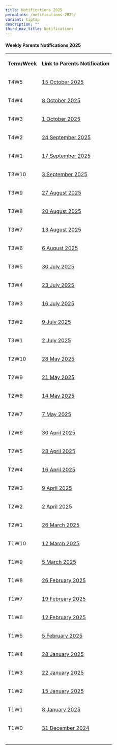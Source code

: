 ```yaml
---
title: Notifications 2025
permalink: /notifications-2025/
variant: tiptap
description: ""
third_nav_title: Notifications
---
```

<h4><strong>Weekly Parents Notifications 2025</strong></h4>
<table style="minWidth: 50px">
<colgroup>
<col>
<col>
</colgroup>
<tbody>
<tr>
<th rowspan="1" colspan="1">
<p>Term/Week</p>
</th>
<th rowspan="1" colspan="1">
<p><strong>Link to Parents Notification</strong>
</p>
</th>
</tr>
<tr>
<td rowspan="1" colspan="1">
<p>T4W5</p>
</td>
<td rowspan="1" colspan="1">
<p><a href="/files/Notifications/2025/2025_T4W5_Parents_Notification__2025_10_15_.pdf" rel="noopener nofollow" target="_blank">15 October 2025</a>
</p>
</td>
</tr>
<tr>
<td rowspan="1" colspan="1">
<p>T4W4</p>
</td>
<td rowspan="1" colspan="1">
<p><a href="/files/Notifications/2025/T4W4_Parents_Notification__2025_10_08_.pdf" rel="noopener nofollow" target="_blank">8 October 2025</a>
</p>
</td>
</tr>
<tr>
<td rowspan="1" colspan="1">
<p>T4W3</p>
</td>
<td rowspan="1" colspan="1">
<p><a href="/files/Notifications/2025/2025_T4W3_Parents_Notification__2025_10_01_.pdf" rel="noopener nofollow" target="_blank">1 October 2025</a>
</p>
</td>
</tr>
<tr>
<td rowspan="1" colspan="1">
<p>T4W2</p>
</td>
<td rowspan="1" colspan="1">
<p><a href="/files/Notifications/2025/2025_T4W2_Parents_Notification__2025_09_24_.pdf" rel="noopener nofollow" target="_blank">24 September 2025</a>
</p>
</td>
</tr>
<tr>
<td rowspan="1" colspan="1">
<p>T4W1</p>
</td>
<td rowspan="1" colspan="1">
<p><a href="/files/Notifications/2025/2025_T4W1_Parents_Notification__2025_09_17_.pdf" rel="noopener nofollow" target="_blank">17 September 2025</a>
</p>
</td>
</tr>
<tr>
<td rowspan="1" colspan="1">
<p>T3W10</p>
</td>
<td rowspan="1" colspan="1">
<p><a href="/files/Notifications/2025/2025_T3W10_Parents_Notification__2025_09_03_.pdf" rel="noopener nofollow" target="_blank">3 September 2025</a>
</p>
</td>
</tr>
<tr>
<td rowspan="1" colspan="1">
<p>T3W9</p>
</td>
<td rowspan="1" colspan="1">
<p><a href="/files/Notifications/2025/2025_T3W9_Parents_Notification__2025_08_27_.pdf" rel="noopener nofollow" target="_blank">27 August 2025</a>
</p>
</td>
</tr>
<tr>
<td rowspan="1" colspan="1">
<p>T3W8</p>
</td>
<td rowspan="1" colspan="1">
<p><a href="/files/Notifications/2025/2025_T3W8_Parents_Notification__2025_08_20_.pdf" rel="noopener nofollow" target="_blank">20 August 2025</a>
</p>
</td>
</tr>
<tr>
<td rowspan="1" colspan="1">
<p>T3W7</p>
</td>
<td rowspan="1" colspan="1">
<p><a href="/files/Notifications/2025/2025_T3W7_Parents_Notification__2025_08_13_.pdf" rel="noopener nofollow" target="_blank">13 August 2025</a>
</p>
</td>
</tr>
<tr>
<td rowspan="1" colspan="1">
<p>T3W6</p>
</td>
<td rowspan="1" colspan="1">
<p><a href="/files/Notifications/2025/2025_T3W6_Parents_Notification__2025_08_06_.pdf" rel="noopener nofollow" target="_blank">6 August 2025</a>
</p>
</td>
</tr>
<tr>
<td rowspan="1" colspan="1">
<p>T3W5</p>
</td>
<td rowspan="1" colspan="1">
<p><a href="/files/Notifications/2025/2025_T3W5_Parents_Notification__2025_07_30_.pdf" rel="noopener nofollow" target="_blank">30 July 2025</a>
</p>
</td>
</tr>
<tr>
<td rowspan="1" colspan="1">
<p>T3W4</p>
</td>
<td rowspan="1" colspan="1">
<p><a href="/files/Notifications/2025/2025_T3W4_Parents_Notification__2025_07_23_.pdf" rel="noopener nofollow" target="_blank">23 July 2025</a>
</p>
</td>
</tr>
<tr>
<td rowspan="1" colspan="1">
<p>T3W3</p>
</td>
<td rowspan="1" colspan="1">
<p><a href="/files/Notifications/2025/2025_T3W3_Parents_Notification__2025_07_16_.pdf" rel="noopener nofollow" target="_blank">16 July 2025</a>
</p>
</td>
</tr>
<tr>
<td rowspan="1" colspan="1">
<p>T3W2</p>
</td>
<td rowspan="1" colspan="1">
<p><a href="/files/Notifications/2025/2025_T3W2_Parents_Notification__2025_07_09_.pdf" rel="noopener nofollow" target="_blank">9 July 2025</a>
</p>
</td>
</tr>
<tr>
<td rowspan="1" colspan="1">
<p>T3W1</p>
</td>
<td rowspan="1" colspan="1">
<p><a href="/files/Notifications/2025/2025_T3W1_Parents_Notification__2025_07_02_.pdf" rel="noopener nofollow" target="_blank">2 July 2025</a>
</p>
</td>
</tr>
<tr>
<td rowspan="1" colspan="1">
<p>T2W10</p>
</td>
<td rowspan="1" colspan="1">
<p><a href="/files/Notifications/2025/2025_T2W10_Parents_Notification__2025_05_28_.pdf" rel="noopener nofollow" target="_blank">28 May 2025</a>
</p>
</td>
</tr>
<tr>
<td rowspan="1" colspan="1">
<p>T2W9</p>
</td>
<td rowspan="1" colspan="1">
<p><a href="/files/Notifications/2025/2025_T2W9_Parents_Notification__2025_05_21_.pdf" rel="noopener nofollow" target="_blank">21 May 2025</a>
</p>
</td>
</tr>
<tr>
<td rowspan="1" colspan="1">
<p>T2W8</p>
</td>
<td rowspan="1" colspan="1">
<p><a href="/files/Notifications/2025/2025_T2W8_Parents_Notification__2025_05_14_.pdf" rel="noopener nofollow" target="_blank">14 May 2025</a>
</p>
</td>
</tr>
<tr>
<td rowspan="1" colspan="1">
<p>T2W7</p>
</td>
<td rowspan="1" colspan="1">
<p><a href="/files/Notifications/2025/2025_T2W7_Parents_Notification__2025_05_07_.pdf" rel="noopener nofollow" target="_blank">7 May 2025</a>
</p>
</td>
</tr>
<tr>
<td rowspan="1" colspan="1">
<p>T2W6</p>
</td>
<td rowspan="1" colspan="1">
<p><a href="/files/Notifications/2025/2025_T2W6_Parents_Notification__2025_04_30_.pdf" rel="noopener nofollow" target="_blank">30 April 2025</a>
</p>
</td>
</tr>
<tr>
<td rowspan="1" colspan="1">
<p>T2W5</p>
</td>
<td rowspan="1" colspan="1">
<p><a href="/files/Notifications/2025/2025_T2W5_Parents_Notification__2025_04_23_.pdf" rel="noopener nofollow" target="_blank">23 April 2025</a>
</p>
</td>
</tr>
<tr>
<td rowspan="1" colspan="1">
<p>T2W4</p>
</td>
<td rowspan="1" colspan="1">
<p><a href="/files/Notifications/2025/2025_T2W4_Parents_Notification__2025_04_16_.pdf" rel="noopener nofollow" target="_blank">16 April 2025</a>
</p>
</td>
</tr>
<tr>
<td rowspan="1" colspan="1">
<p>T2W3</p>
</td>
<td rowspan="1" colspan="1">
<p><a href="/files/Notifications/2025/2025_T2W3_Parents_Notification__2025_04_09_.pdf" rel="noopener nofollow" target="_blank">9 April 2025</a>
</p>
</td>
</tr>
<tr>
<td rowspan="1" colspan="1">
<p>T2W2</p>
</td>
<td rowspan="1" colspan="1">
<p><a href="/files/Notifications/2025/2025_T2W2_Parents_Notification__2025_04_02_.pdf" rel="noopener nofollow" target="_blank">2 April 2025</a>
</p>
</td>
</tr>
<tr>
<td rowspan="1" colspan="1">
<p>T2W1</p>
</td>
<td rowspan="1" colspan="1">
<p><a href="/files/Notifications/2025/2025_T2W1_Parents_Notification__2025_03_26_.pdf" rel="noopener nofollow" target="_blank">26 March 2025</a>
</p>
</td>
</tr>
<tr>
<td rowspan="1" colspan="1">
<p>T1W10</p>
</td>
<td rowspan="1" colspan="1">
<p><a href="/files/Notifications/2025/2025_T1W10_Parents_Notification__2025_03_12_.pdf" rel="noopener nofollow" target="_blank">12 March 2025</a>
</p>
</td>
</tr>
<tr>
<td rowspan="1" colspan="1">
<p>T1W9</p>
</td>
<td rowspan="1" colspan="1">
<p><a href="/files/Notifications/2025/2025_T1W9_Parents_Notification__2025_03_05_.pdf" rel="noopener nofollow" target="_blank">5 March 2025</a>
</p>
</td>
</tr>
<tr>
<td rowspan="1" colspan="1">
<p>T1W8</p>
</td>
<td rowspan="1" colspan="1">
<p><a href="/files/Notifications/2025/2025_T1W8_Parents_Notification__2025_02_26_.pdf" rel="noopener nofollow" target="_blank">26 February 2025</a>
</p>
</td>
</tr>
<tr>
<td rowspan="1" colspan="1">
<p>T1W7</p>
</td>
<td rowspan="1" colspan="1">
<p><a href="/files/Notifications/2025/2025_T1W7_Parents_Notification__2025_02_19_.pdf" rel="noopener nofollow" target="_blank">19 February 2025</a>
</p>
</td>
</tr>
<tr>
<td rowspan="1" colspan="1">
<p>T1W6</p>
</td>
<td rowspan="1" colspan="1">
<p><a href="/files/Notifications/2025/2025_T1W6_Parents_Notification__2025_02_12_.pdf" rel="noopener nofollow" target="_blank">12 February 2025</a>
</p>
</td>
</tr>
<tr>
<td rowspan="1" colspan="1">
<p>T1W5</p>
</td>
<td rowspan="1" colspan="1">
<p><a href="/files/Notifications/2025/2025_T1W5_Parents_Notification__2025_02_05_.pdf" rel="noopener nofollow" target="_blank">5 February 2025</a>
</p>
</td>
</tr>
<tr>
<td rowspan="1" colspan="1">
<p>T1W4</p>
</td>
<td rowspan="1" colspan="1">
<p><a href="/files/Notifications/2025/2025_T1W4_Parents_Notification__2025_01_28_.pdf" rel="noopener nofollow" target="_blank">28 January 2025</a>
</p>
</td>
</tr>
<tr>
<td rowspan="1" colspan="1">
<p>T1W3</p>
</td>
<td rowspan="1" colspan="1">
<p><a href="/files/Notifications/2025/2025_T1W3_Parents_Notification__2025_01_22_.pdf" rel="noopener nofollow" target="_blank">22 January 2025</a>
</p>
</td>
</tr>
<tr>
<td rowspan="1" colspan="1">
<p>T1W2</p>
</td>
<td rowspan="1" colspan="1">
<p><a href="/files/Notifications/2025/2025_T1W2_Parents_Notification__2025_01_15_.pdf" rel="noopener nofollow" target="_blank">15 January 2025</a>
</p>
</td>
</tr>
<tr>
<td rowspan="1" colspan="1">
<p>T1W1</p>
</td>
<td rowspan="1" colspan="1">
<p><a href="/files/Notifications/2025/2025_T1W1_Parents_Notification__2025_01_08_.pdf" rel="noopener nofollow" target="_blank">8 January 2025</a>
</p>
</td>
</tr>
<tr>
<td rowspan="1" colspan="1">
<p>T1W0</p>
</td>
<td rowspan="1" colspan="1">
<p><a href="/files/Notifications/2025/2025_T1W0_Parents_Notification__2024_12_31_.pdf" rel="noopener nofollow" target="_blank">31 December 2024</a>
</p>
</td>
</tr>
<tr>
<td rowspan="1" colspan="1">
<p></p>
</td>
<td rowspan="1" colspan="1">
<p></p>
</td>
</tr>
</tbody>
</table>
<p></p>
